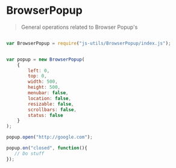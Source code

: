 
# BrowserPopup

> General operations related to Browser Popup's


```javascript

var BrowserPopup = require("js-utils/BrowserPopup/index.js");


var popup = new BrowserPopup(
    {
        left: 0,
        top: 0,
        width: 500,
        height: 500,
        menubar: false,
        location: false,
        resizable: false,
        scrollbars: false,
        status: false
    }
);

popup.open("http://google.com");

popup.on("closed", function(){
   // Do stuff 
});


 ```